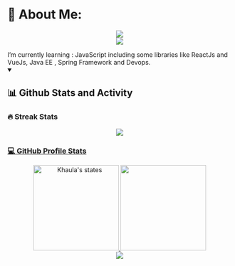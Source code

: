 # 💫 About Me:
<p align="center">
<p align="center">
  <a href="#">
    <img src="https://readme-typing-svg.demolab.com/?lines=Hi,%20 I%20am%20Khaoula%20El%20Hattabi&font=Fira%20Code&center=true&width=440&height=45&color=f75c7e&vCenter=true&size=25&repeat=false,pause=0" /></a>
    <br/>
  <a href="#">
    <img src="https://readme-typing-svg.demolab.com/?lines=Software engineering%20student%20&font=Fira%20Code&center=true&width=440&height=45&color=f75c7e&vCenter=true&pause=3000&size=22" /></a>
</p>
I’m currently learning : JavaScript including some libraries like ReactJs and VueJs, Java EE , Spring Framework and Devops. 

<details open>

 <summary><h2>📊 Github Stats and Activity</h2></summary>

  <h3>🔥 Streak Stats</h3>
    <div align="center">
          <a href="https://git.io/streak-stats">
      <img src="https://github-readme-streak-stats.herokuapp.com?user=KhaoulaElHattabi&theme=dracula&border_radius=4.7&type=png"
    </a>
   </div>
                                                  
                                                  
   <h3 >💻 GitHub Profile Stats</h3>
      <div align="center">
     <a href="#"><img alt="Khaula's states" src="https://denvercoder1-github-readme-stats.vercel.app/api/?username=KhaoulaElHattabi&show_icons=true&include_all_commits=true&count_private=true&theme=react&hide_border=true&bg_color=1F222E&title_color=F85D7F&icon_color=F8D866" height="192px">  <img src="https://denvercoder1-github-readme-stats.vercel.app/api/top-langs/?username=KhaoulaElHattabi&langs_count=8&layout=compact&theme=react&hide_border=true&bg_color=1F222E&title_color=F85D7F&icon_color=F8D866&hide=Jupyter%20Notebook,Roff" height="192px"> </a>
<!--   <br/>
  <br/> 
<a href="#">
  <img src="https://github-readme-activity-graph.cyclic.app/graph?username=KhaoulaElHattabi&theme=dracula" />
    </br>
  </br>-->
  </div>
  </details> 
  <div align="center">
<a href="#">
  <img src="https://visitcount.itsvg.in/api?id=KhaoulaElHattabi&label=Profile%20Views&color=5&icon=6&pretty=false" />
</a>
</a>

